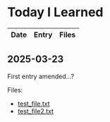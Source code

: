 # Today I Learned

| Date | Entry | Files |
| --- | --- | --- |

## 2025-03-23

First entry amended...?

Files:
- [test_file.txt](files/2025-03-23_test_file.txt)
- [test_file2.txt](files/2025-03-23_test_file2.txt)
